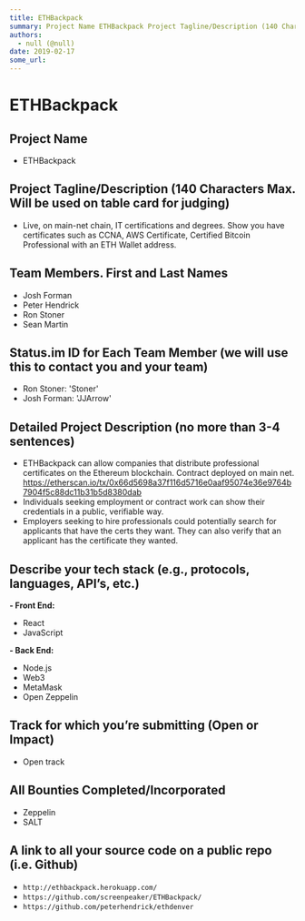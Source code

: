 ```yaml
---
title: ETHBackpack
summary: Project Name ETHBackpack Project Tagline/Description (140 Characters Max. Will be used on table card for judging) Live, on main-net chain, IT certifications and degrees. Show you have certificates such as CCNA, AWS Certificate, Certified Bitcoin Professional with an ETH Wallet address. Team Members. First and Last Names Josh Forman Peter Hendrick Ron Stoner Sean Martin Status.im ID for Each Team Member (we will use this to contact you and your team) Ron Stoner- Stoner Josh Forman- JJArrow Detail
authors:
  - null (@null)
date: 2019-02-17
some_url: 
---
```


# ETHBackpack


## Project Name

- ETHBackpack

## Project Tagline/Description (140 Characters Max. Will be used on table card for judging)

- Live, on main-net chain, IT certifications and degrees. Show you have certificates such as CCNA, AWS Certificate, Certified Bitcoin Professional with an ETH Wallet address. 

## Team Members. First and Last Names
- Josh Forman
- Peter Hendrick
- Ron Stoner
- Sean Martin

## Status.im ID for Each Team Member (we will use this to contact you and your team)
- Ron Stoner: 'Stoner'
- Josh Forman: 'JJArrow'

## Detailed Project Description (no more than 3-4 sentences)
- ETHBackpack can allow companies that distribute professional certificates on the Ethereum blockchain. Contract deployed on main net. https://etherscan.io/tx/0x66d5698a37f116d5716e0aaf95074e36e9764b7904f5c88dc11b31b5d8380dab 
- Individuals seeking employment or contract work can show their credentials in a public, verifiable way. 
- Employers seeking to hire professionals could potentially search for applicants that have the certs they want. They can also verify that an applicant has the certificate they wanted. 


## Describe your tech stack (e.g., protocols, languages, API’s, etc.)
**- Front End:**
-  React
- JavaScript 

**- Back End:**
- Node.js
- Web3
- MetaMask 
- Open Zeppelin 

## Track for which you’re submitting (Open or Impact)
  - Open track

## All Bounties Completed/Incorporated
- Zeppelin
- SALT
 

## A link to all your source code on a public repo (i.e. Github)
- `http://ethbackpack.herokuapp.com/`
- `https://github.com/screenpeaker/ETHBackpack/`
- `https://github.com/peterhendrick/ethdenver`




